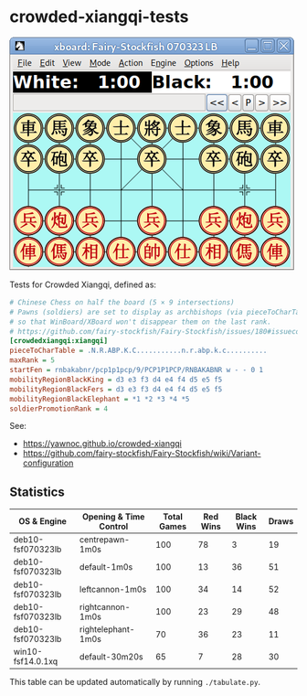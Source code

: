 # crowded-xiangqi-tests

![Screenshot of Crowded Xiangqi opening position in XBoard.](crowded-xiangqi.png)

Tests for Crowded Xiangqi, defined as:

```ini
# Chinese Chess on half the board (5 × 9 intersections)
# Pawns (soldiers) are set to display as archbishops (via pieceToCharTable)
# so that WinBoard/XBoard won't disappear them on the last rank.
# https://github.com/fairy-stockfish/Fairy-Stockfish/issues/180#issuecomment-692910150
[crowdedxiangqi:xiangqi]
pieceToCharTable = .N.R.ABP.K.C...........n.r.abp.k.c..........
maxRank = 5
startFen = rnbakabnr/pcp1p1pcp/9/PCP1P1PCP/RNBAKABNR w - - 0 1
mobilityRegionBlackKing = d3 e3 f3 d4 e4 f4 d5 e5 f5
mobilityRegionBlackFers = d3 e3 f3 d4 e4 f4 d5 e5 f5
mobilityRegionBlackElephant = *1 *2 *3 *4 *5
soldierPromotionRank = 4
```

See:

- <https://yawnoc.github.io/crowded-xiangqi>
- <https://github.com/fairy-stockfish/Fairy-Stockfish/wiki/Variant-configuration>


## Statistics

<!-- Start of Table -->
| OS & Engine | Opening & Time Control | Total Games | Red Wins | Black Wins | Draws |
| - | - | - | - | - | - |
| deb10-fsf070323lb | centrepawn-1m0s | 100 | 78 | 3 | 19 |
| deb10-fsf070323lb | default-1m0s | 100 | 13 | 36 | 51 |
| deb10-fsf070323lb | leftcannon-1m0s | 100 | 34 | 14 | 52 |
| deb10-fsf070323lb | rightcannon-1m0s | 100 | 23 | 29 | 48 |
| deb10-fsf070323lb | rightelephant-1m0s | 70 | 36 | 23 | 11 |
| win10-fsf14.0.1xq | default-30m20s | 65 | 7 | 28 | 30 |
<!-- End of Table -->

This table can be updated automatically by running `./tabulate.py`.
